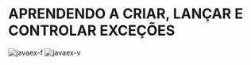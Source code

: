 # APRENDENDO A CRIAR, LANÇAR E CONTROLAR EXCEÇÕES

![javaex-f](https://user-images.githubusercontent.com/97696243/186991895-c5ef4a2d-7c6b-4567-aa7f-e4e22e23821c.jpg)
![javaex-v](https://user-images.githubusercontent.com/97696243/186991900-84080e24-e560-4d88-b669-c12246436451.jpg)
